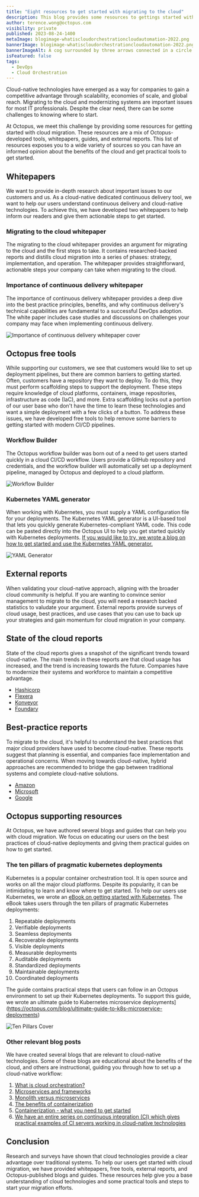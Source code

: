 ```yaml
---
title: "Eight resources to get started with migrating to the cloud"
description: This blog provides some resources to gettings started with migrating to the cloud. We supply some whitepapers, free tools, external reports, and Octopus authored blogs and guides to help users be informed about the cloud and get started.
author: terence.wong@octopus.com
visibility: private
published: 2023-08-24-1400
metaImage: blogimage-whatiscloudorchestrationcloudautomation-2022.png
bannerImage: blogimage-whatiscloudorchestrationcloudautomation-2022.png
bannerImageAlt: A cog surrounded by three arrows connected in a circle sits amongst clouds
isFeatured: false
tags:
  - DevOps
  - Cloud Orchestration
---
```


Cloud-native technologies have emerged as a way for companies to gain a competitive advantage through scalability, economies of scale, and global reach. Migrating to the cloud and modernizing systems are important issues for most IT professionals. Despite the clear need, there can be some challenges to knowing where to start.

At Octopus, we meet this challenge by providing some resources for getting started with cloud migration. These resources are a mix of Octopus-developed tools, whitepapers, guides, and external reports. This list of resources exposes you to a wide variety of sources so you can have an informed opinion about the benefits of the cloud and get practical tools to get started.

## Whitepapers

We want to provide in-depth research about important issues to our customers and us. As a cloud-native dedicated continuous delivery tool, we want to help our users understand continuous delivery and cloud-native technologies. To achieve this, we have developed two whitepapers to help inform our readers and give them actionable steps to get started.

### Migrating to the cloud whitepaper

The migrating to the cloud whitepaper provides an argument for migrating to the cloud and the first steps to take. It contains researched-backed reports and distills cloud migration into a series of phases: strategy, implementation, and operation. The whitepaper provides straightforward, actionable steps your company can take when migrating to the cloud.

### Importance of continuous delivery whitepaper

The importance of continuous delivery whitepaper provides a deep dive into the best practice principles, benefits, and why continuous delivery's technical capabilities are fundamental to a successful DevOps adoption. The white paper includes case studies and discussions on challenges your company may face when implementing continuous delivery.

![Importance of continuous delivery whitepaper cover](importance-of-continuous-delivery-white-paper.png)

## Octopus free tools

While supporting our customers, we see that customers would like to set up deployment pipelines, but there are common barriers to getting started. Often, customers have a repository they want to deploy. To do this, they must perform scaffolding steps to support the deployment. These steps require knowledge of cloud platforms, containers, image repositories, infrastructure as code (IaC), and more. Extra scaffolding locks out a portion of our user base who don't have the time to learn these technologies and want a simple deployment with a few clicks of a button. To address these issues, we have developed free tools to help remove some barriers to getting started with modern CI/CD pipelines.

### Workflow Builder

The Octopus workflow builder was born out of a need to get users started quickly in a cloud CI/CD workflow. Users provide a GitHub repository and credentials, and the workflow builder will automatically set up a deployment pipeline, managed by Octopus and deployed to a cloud platform.

![Workflow Builder](workflowbuilder.png "width=500")

### Kubernetes YAML generator

When working with Kubernetes, you must supply a YAML configuration file for your deployments. The Kubernetes YAML generator is a UI-based tool that lets you quickly generate Kubernetes-compliant YAML code. This code can be pasted directly into the Octopus UI to help you get started quickly with Kubernetes deployments. [If you would like to try, we wrote a blog on how to get started and use the Kubernetes YAML generator.](https://octopus.com/blog/octopus-kubernetes-yaml-generator)

![YAML Generator](yaml-generator.png "width=500")

## External reports

When validating your cloud-native approach, aligning with the broader cloud community is helpful. If you are wanting to convince senior management to migrate to the cloud, you will need a research backed statistics to valudate your argument. External reports provide surveys of cloud usage, best practices, and use cases that you can use to back up your strategies and gain momentum for cloud migration in your company.

## State of the cloud reports

State of the cloud reports gives a snapshot of the significant trends toward cloud-native. The main trends in these reports are that cloud usage has increased, and the trend is increasing towards the future. Companies have to modernize their systems and workforce to maintain a competitive advantage.

- [Hashicorp](https://www.hashicorp.com/state-of-the-cloud)
- [Flexera](https://resources.flexera.com/web/pdf/Flexera-State-of-the-Cloud-Report-2022.pdf)
- [Konveyor](https://www.konveyor.io/modernization-report/?utm_source=thenewstack&utm_medium=website&utm_campaign=platform)
- [Foundary](https://resources.foundryco.com/download/cloud-computing-executive-summary)

## Best-practice reports

To migrate to the cloud, it's helpful to understand the best practices that major cloud providers have used to become cloud-native. These reports suggest that planning is essential, and companies face implementation and operational concerns. When moving towards cloud-native, hybrid approaches are recommended to bridge the gap between traditional systems and complete cloud-native solutions.

- [Amazon](https://pages.awscloud.com/rs/112-TZM-766/images/AWS_Migration_8_Best_Practices_ebook_final.pdf)
- [Microsoft](https://azure.microsoft.com/en-au/migration/migration-journey/#how-to-migrate)
- [Google](https://cloud.google.com/architecture/migration-to-gcp-getting-started)

## Octopus supporting resources

At Octopus, we have authored several blogs and guides that can help you with cloud migration. We focus on educating our users on the best practices of cloud-native deployments and giving them practical guides on how to get started.

### The ten pillars of pragmatic kubernetes deployments

Kubernetes is a popular container orchestration tool. It is open source and works on all the major cloud platforms. Despite its popularity, it can be intimidating to learn and know where to get started. To help our users use Kubernetes, we wrote an [eBook on getting started with Kubernetes](https://github.com/OctopusDeploy/TenPillarsK8s/releases/tag/0.1.269-main). The eBook takes users through the ten pillars of pragmatic Kubernetes deployments:

1. Repeatable deployments
1. Verifiable deployments
1. Seamless deployments
1. Recoverable deployments
1. Visible deployments
1. Measurable deployments
1. Auditable deployments
1. Standardized deployments
1. Maintainable deployments
1. Coordinated deployments 

The guide contains practical steps that users can follow in an Octopus environment to set up their Kubernetes deployments. To support this guide, we wrote an ultimate guide to Kubernetes microservice deployments](https://octopus.com/blog/ultimate-guide-to-k8s-microservice-deployments)

![Ten Pillars Cover](Kubernetescover.png)

### Other relevant blog posts

We have created several blogs that are relevant to cloud-native technologies. Some of these blogs are educational about the benefits of the cloud, and others are instructional, guiding you through how to set up a cloud-native workflow:

1. [What is cloud orchestration?](https://octopus.com/blog/what-is-cloud-orchestration)
1. [Microservices and frameworks](https://octopus.com/blog/microservices-and-frameworks)
1. [Monolith versus microservices](https://octopus.com/blog/monoliths-vs-microservices)
1. [The benefits of containerization](https://octopus.com/blog/benefits-of-containerization)
1. [Containerization - what you need to get started](https://octopus.com/blog/get-started-containers)
1. [We have an entire series on continuous integration (CI) which gives practical examples of CI servers working in cloud-native technologies](https://octopus.com/blog/tag/CI%20Series)


## Conclusion

Research and surveys have shown that cloud technologies provide a clear advantage over traditional systems. To help our users get started with cloud migration, we have provided whitepapers, free tools, external reports, and Octopus-published blogs and guides. These resources help give you a base understanding of cloud technologies and some practical tools and steps to start your migration efforts. 